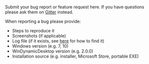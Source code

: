 Submit your bug report or feature request here. If you have questions please ask them on [Gitter](https://gitter.im/t1m0thyj/WinDynamicDesktop) instead.

When reporting a bug please provide:
 - Steps to reproduce it
 - Screenshots (if applicable)
 - Log file (if it exists, see [here](/wiki/Finding-where-app-is-installed) for how to find it)
 - Windows version (e.g. 7, 10)
 - WinDynamicDesktop version (e.g. 2.0.0)
 - Installation source (e.g. installer, Microsoft Store, portable EXE)
